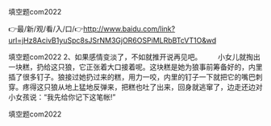 填空题com2022

👉最/新/观/看/入/口/👉http://www.baidu.com/link?url=jHz8AcivB1yuSpc8sJSrNM3GjOR6OSPiMLRbBTcVT1O&wd

填空题com2022		2、如果感情变淡了，不如就推开说再见吧。
　　小女儿就掏出一块糕，扔给这只狼，它正张着大口接着呢。这块糕是她为狼事前筹备好的，内里插了很多钉子。狼接过她扔过来的糕，用力一咬，内里的钉子一下就把它的嘴巴刺穿。疼得这只狼从地上猛地反弹来，把糕也吐了出来，回身就逃窜了，边走还边对小女孩说：“我先给你记下这笔帐!”


填空题com2022

